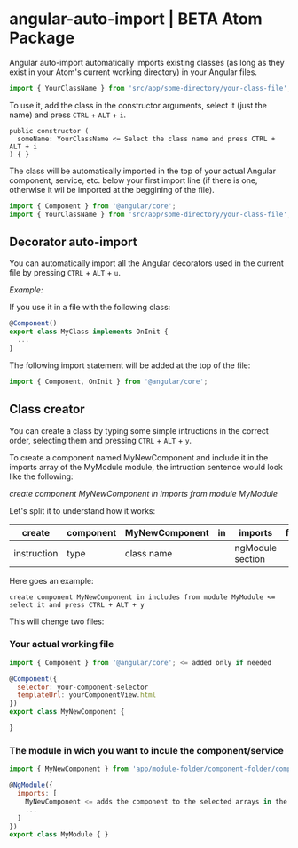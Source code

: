 # angular-auto-import | BETA Atom Package

Angular auto-import automatically imports existing classes (as long as they exist in your Atom's current working directory) in your Angular files.

```javascript
import { YourClassName } from 'src/app/some-directory/your-class-file';
```

To use it, add the class in the constructor arguments, select it (just the name) and press `CTRL` + `ALT` + `i`.

```
public constructor (
  someName: YourClassName <= Select the class name and press CTRL + ALT + i
) { }
```

The class will be automatically imported in the top of your actual Angular component, service, etc. below your first import line (if there is one, otherwise it wil be imported at the beggining of the file).

```javascript
import { Component } from '@angular/core';
import { YourClassName } from 'src/app/some-directory/your-class-file';
```

## Decorator auto-import

You can automatically import all the Angular decorators used in the current file by pressing `CTRL` + `ALT` + `u`.

*Example:*

If you use it in a file with the following class:

```javascript
@Component()
export class MyClass implements OnInit {
  ...
}
```

The following import statement will be added at the top of the file:

```javascript
import { Component, OnInit } from '@angular/core';
```

## Class creator

You can create a class by typing some simple intructions in the correct order, selecting them and pressing `CTRL` + `ALT` + `y`.

To create a component named MyNewComponent and include it in the imports array of the MyModule module, the intruction sentence would look like the following:

*create component MyNewComponent in imports from module MyModule*

Let's split it to understand how it works:

| create      | component | MyNewComponent | in | imports          | from | module | MyModule    |
|-------------|-----------|----------------|----|------------------|------|--------|-------------|
| instruction | type      | class name     |    | ngModule section |      |        | module name |

Here goes an example:

```
create component MyNewComponent in includes from module MyModule <= select it and press CTRL + ALT + y
```

This will chenge two files:

### Your actual working file

```javascript
import { Component } from '@angular/core'; <= added only if needed

@Component({
  selector: your-component-selector
  templateUrl: yourComponentView.html
})
export class MyNewComponent {

}
```

### The module in wich you want to incule the component/service

```javascript
import { MyNewComponent } from 'app/module-folder/component-folder/component-file-name'; <= added only if needed

@NgModule({
  imports: [
    MyNewComponent <= adds the component to the selected arrays in the ngModule decorator
    ...
  ]
})
export class MyModule { }
```
